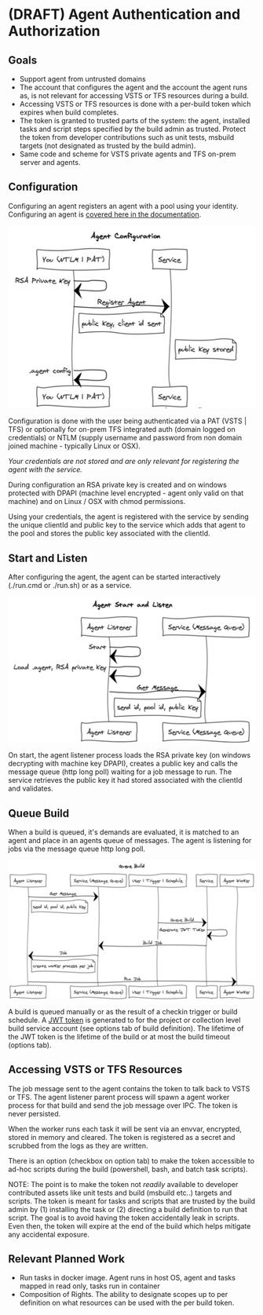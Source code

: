 # (DRAFT) Agent Authentication and Authorization

## Goals

  - Support agent from untrusted domains
  - The account that configures the agent and the account the agent runs as, is not relevant for accessing VSTS or TFS resources during a build.
  - Accessing VSTS or TFS resources is done with a per-build token which expires when build completes.
  - The token is granted to trusted parts of the system: the agent, installed tasks and script steps specified by the build admin as trusted.  Protect the token from developer contributions such as unit tests, msbuild targets (not designated as trusted by the build admin). 
  - Same code and scheme for VSTS private agents and TFS on-prem server and agents.

## Configuration

Configuring an agent registers an agent with a pool using your identity.  Configuring an agent is [covered here in the documentation](https://www.visualstudio.com/en-us/docs/build/actions/agents/v2-windows).

![Config](01AgentConfig.png)

Configuration is done with the user being authenticated via a PAT (VSTS | TFS) or optionally for on-prem TFS integrated auth (domain logged on credentials) or NTLM (supply username and password from non domain joined machine - typically Linux or OSX).

*Your credentials are not stored and are only relevant for registering the agent with the service.*

During configuration an RSA private key is created and on windows protected with DPAPI (machine level encrypted - agent only valid on that machine) and on Linux / OSX with chmod permissions.

Using your credentials, the agent is registered with the service by sending the unique clientId and public key to the service which adds that agent to the pool and stores the public key associated with the clientId.

## Start and Listen

After configuring the agent, the agent can be started interactively (./run.cmd or ./run.sh) or as a service.

![Start](02AgentStartListen.png)

On start, the agent listener process loads the RSA private key (on windows decrypting with machine key DPAPI), creates a public key and calls the message queue (http long poll) waiting for a job message to run.  The service retrieves the public key it had stored associated with the clientId and validates.

## Queue Build

When a build is queued, it's demands are evaluated, it is matched to an agent and place in an agents queue of messages.  The agent is listening for jobs via the message queue http long poll.

![Queue](03AgentQueueBuild.png)

A build is queued manually or as the result of a checkin trigger or build schedule.  A [JWT token](http://self-issued.info/docs/draft-ietf-oauth-json-web-token.html) is generated to for the project or collection level build service account (see options tab of build definition).  The lifetime of the JWT token is the lifetime of the build or at most the build timeout (options tab).

## Accessing VSTS or TFS Resources

The job message sent to the agent contains the token to talk back to VSTS or TFS.  The agent listener parent process will spawn a agent worker process for that build and send the job message over IPC.  The token is never persisted.  

When the worker runs each task it will be sent via an envvar, encrypted, stored in memory and cleared.  The token is registered as a secret and scrubbed from the logs as they are written.

There is an option (checkbox on option tab) to make the token accessible to ad-hoc scripts during the build (powershell, bash, and batch task scripts).

NOTE:  The point is to make the token not *readily* available to developer contributed assets like unit tests and build (msbuild etc..) targets and scripts.  The token is meant for tasks and scripts that are trusted by the build admin by (1) installing the task or (2) directing a build definition to run that script.  The goal is to avoid having the token accidentally leak in scripts.  Even then, the token will expire at the end of the build which helps mitigate any accidental exposure.


## Relevant Planned Work

  - Run tasks in docker image.  Agent runs in host OS, agent and tasks mapped in read only, tasks run in container
  - Composition of Rights.  The ability to designate scopes up to per definition on what resources can be used with the per build token.
